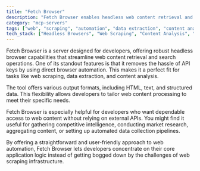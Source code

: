 ```yaml
---
title: "Fetch Browser"
description: "Fetch Browser enables headless web content retrieval and Google searching without API keys for web scraping and content analysis."
category: "mcp-servers"
tags: ["web", "scraping", "automation", "data extraction", "content analysis", "search"]
tech_stack: ["Headless Browsers", "Web Scraping", "Content Analysis", "Search Automation", "Data Extraction"]
---
```


Fetch Browser is a server designed for developers, offering robust headless browser capabilities that streamline web content retrieval and search operations. One of its standout features is that it removes the hassle of API keys by using direct browser automation. This makes it a perfect fit for tasks like web scraping, data extraction, and content analysis.

The tool offers various output formats, including HTML, text, and structured data. This flexibility allows developers to tailor web content processing to meet their specific needs.

Fetch Browser is especially helpful for developers who want dependable access to web content without relying on external APIs. You might find it useful for gathering competitive intelligence, conducting market research, aggregating content, or setting up automated data collection pipelines.

By offering a straightforward and user-friendly approach to web automation, Fetch Browser lets developers concentrate on their core application logic instead of getting bogged down by the challenges of web scraping infrastructure.